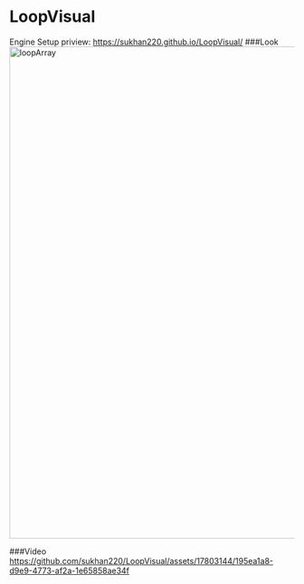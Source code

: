 # LoopVisual
Engine Setup
priview: https://sukhan220.github.io/LoopVisual/
###Look
<img width="868" alt="loopArray" src="https://github.com/sukhan220/LoopVisual/assets/17803144/c08f9cdd-09e8-42cf-a411-a46c0f51da0f">

###Video
https://github.com/sukhan220/LoopVisual/assets/17803144/195ea1a8-d9e9-4773-af2a-1e65858ae34f


